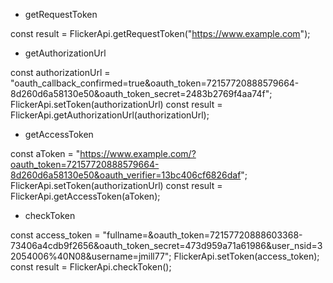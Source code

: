 - getRequestToken

const result = FlickerApi.getRequestToken("https://www.example.com");

- getAuthorizationUrl

const authorizationUrl = "oauth_callback_confirmed=true&oauth_token=72157720888579664-8d260d6a58130e50&oauth_token_secret=2483b2769f4aa74f";
FlickerApi.setToken(authorizationUrl)
const result = FlickerApi.getAuthorizationUrl(authorizationUrl);

- getAccessToken

const aToken = "https://www.example.com/?oauth_token=72157720888579664-8d260d6a58130e50&oauth_verifier=13bc406cf6826daf";
FlickerApi.setToken(authorizationUrl)
const result = FlickerApi.getAccessToken(aToken);

- checkToken        

const access_token = "fullname=&oauth_token=72157720888603368-73406a4cdb9f2656&oauth_token_secret=473d959a71a61986&user_nsid=32054006%40N08&username=jmill77";
FlickerApi.setToken(access_token);
const result = FlickerApi.checkToken(); 